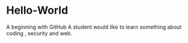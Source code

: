 # Hello-World
A beginning with GitHub
A student would like to learn something about coding , security and web.
